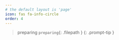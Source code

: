 ```yaml
---
# the default layout is 'page'
icon: fas fa-info-circle
order: 4
---
```


> preparing `preparing`{: .filepath }
{: .prompt-tip }
